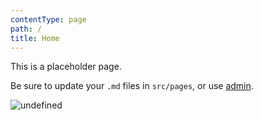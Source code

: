 ```yaml
---
contentType: page
path: /
title: Home
---
```

This is a placeholder page.

Be sure to update your `.md` files in `src/pages`, or use [admin](/admin).

![undefined](/files/tumblr_npa7ksI5vy1ssby0io1_540.gif)
